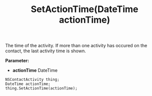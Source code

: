 ﻿---
uid: crmscript_ref_NSContactActivity_SetActionTime
title: SetActionTime(DateTime actionTime)
intellisense: NSContactActivity.SetActionTime
keywords: NSContactActivity, GetActionTime
so.topic: reference
---

The time of the activity. If more than one activity has occured on the contact, the last activity time is shown.

**Parameter:** 
 - **actionTime** DateTime

```crmscript
NSContactActivity thing;
DateTime actionTime;
thing.SetActionTime(actionTime);
```

